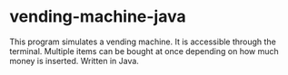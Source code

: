 # vending-machine-java
This program simulates a vending machine. It is accessible through the terminal. Multiple items can be bought at once depending on how much money is inserted. Written in Java.
